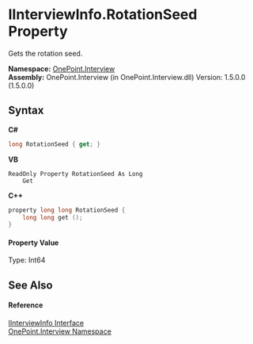 # IInterviewInfo.RotationSeed Property 
 

Gets the rotation seed.

**Namespace:**&nbsp;<a href="N_OnePoint_Interview">OnePoint.Interview</a><br />**Assembly:**&nbsp;OnePoint.Interview (in OnePoint.Interview.dll) Version: 1.5.0.0 (1.5.0.0)

## Syntax

**C#**<br />
``` C#
long RotationSeed { get; }
```

**VB**<br />
``` VB
ReadOnly Property RotationSeed As Long
	Get
```

**C++**<br />
``` C++
property long long RotationSeed {
	long long get ();
}
```


#### Property Value
Type: Int64

## See Also


#### Reference
<a href="T_OnePoint_Interview_IInterviewInfo">IInterviewInfo Interface</a><br /><a href="N_OnePoint_Interview">OnePoint.Interview Namespace</a><br />